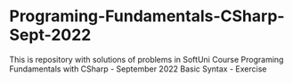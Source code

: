 # Programing-Fundamentals-CSharp-Sept-2022
This is repository with solutions of problems in SoftUni Course Programing Fundamentals with CSharp - September 2022
Basic Syntax - Exercise